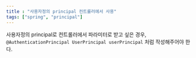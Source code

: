 ```yaml
---
title : "사용자정의 principal 컨트롤러에서 사용"
tags: ["spring", "principal"]
---
```

사용자정의 principal로 컨트롤러에서 파라미터로 받고 싶은 경우, 
`@AuthenticationPrincipal UserPrincipal userPrincipal` 처럼 작성해주어야 한다. 
<!--stackedit_data:
eyJoaXN0b3J5IjpbODAwNjYwNDU3XX0=
-->